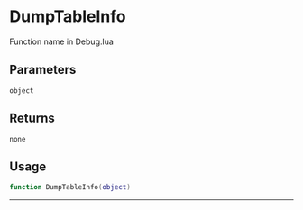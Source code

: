 # DumpTableInfo
Function name in Debug.lua
## Parameters
`object`
## Returns
`none`
## Usage
```lua
function DumpTableInfo(object)
```
---
